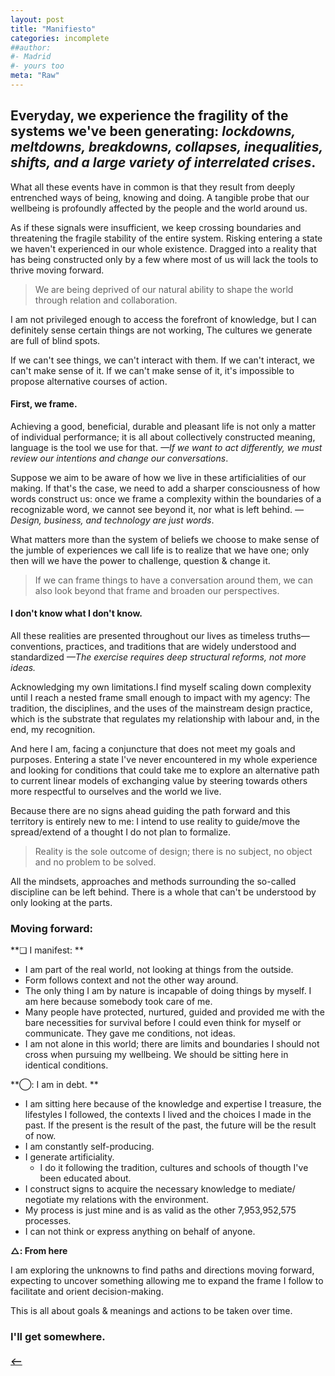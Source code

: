 ```yaml
---
layout: post
title: "Manifiesto"
categories: incomplete
##author:
#- Madrid
#- yours too
meta: "Raw"
---
```


## Everyday, we experience the fragility of the systems we've been generating: *lockdowns, meltdowns, breakdowns, collapses, inequalities, shifts, and a large variety of interrelated crises*.

What all these events have in common is that they result from deeply entrenched ways of being, knowing and doing. A tangible probe that our wellbeing is profoundly affected by the people and the world around us. 

As if these signals were insufficient, we keep crossing boundaries and threatening the fragile stability of the entire system. Risking entering a state we haven't experienced in our whole existence. Dragged into a reality that has being constructed only by a few where most of us will lack the tools to thrive moving forward.

> We are being deprived of our natural ability to shape the world through relation and collaboration.

I am not privileged enough to access the forefront of knowledge, but I can definitely sense certain things are not working, The cultures we generate are full of blind spots.  

If we can't see things, we can't interact with them. If we can't interact, we can't make sense of it. If we can't make sense of it, it's impossible to propose alternative courses of action.     

#### First, we frame.
Achieving a good, beneficial, durable and pleasant life is not only a matter of individual performance; it is all about collectively constructed meaning, language is the tool we use for that. *—If we want to act differently, we must review our intentions and change our conversations*. 

Suppose we aim to be aware of how we live in these artificialities of our making. If that's the case, we need to add a sharper consciousness of how words construct us: once we frame a complexity within the boundaries of a recognizable word, we cannot see beyond it, nor what is left behind. *—Design, business, and technology are just words*. 

What matters more than the system of beliefs we choose to make sense of the jumble of experiences we call life is to realize that we have one; only then will we have the power to challenge, question & change it.

> If we can frame things to have a conversation around them, we can also look beyond that frame and broaden our perspectives.  

#### I don't know what I don't know.
All these realities are presented throughout our lives as timeless truths—conventions, practices, and traditions that are widely understood and standardized *—The exercise requires deep structural reforms, not more ideas.* 

Acknowledging my own limitations.I find myself scaling down complexity until I reach a nested frame small enough to impact with my agency: The tradition, the disciplines, and the uses of the mainstream design practice, which is the substrate that regulates my relationship with labour and, in the end, my recognition.

And here I am, facing a conjuncture that does not meet my goals and purposes. Entering a state I've never encountered in my whole experience and looking for conditions that could take me to explore an alternative path to current linear models of exchanging value by steering towards others more respectful to ourselves and the world we live.   

Because there are no signs ahead guiding the path forward and this territory is entirely new to me: I intend to use reality to guide/move the spread/extend of a thought I do not plan to formalize. 

> Reality is the sole outcome of design; there is no subject, no object and no problem to be solved. 

All the mindsets, approaches and methods surrounding the so-called discipline can be left behind. There is a whole that can't be understood by only looking at the parts.


### Moving forward:   
**❏ I manifest: **  
- I am part of the real world, not looking at things from the outside.
- Form follows context and not the other way around.  
- The only thing I am by nature is incapable of doing things by myself. I am here because somebody took care of me.   
- Many people have protected, nurtured, guided and provided me with the bare necessities for survival before I could even think for myself or communicate. They gave me conditions, not ideas.  
- I am not alone in this world; there are limits and boundaries I should not cross when pursuing my wellbeing. We should be sitting here in identical conditions. 

**◯: I am in debt. **

- I am sitting here because of the knowledge and expertise I treasure, the lifestyles I followed, the contexts I lived and the choices I made in the past. If the present is the result of the past, the future will be the result of now.
- I am constantly self-producing. 
- I generate artificiality. 
	- I do it following the tradition, cultures and schools of thougth I've been educated about.
- I construct signs to acquire the necessary knowledge to mediate/ negotiate my relations with the environment.
-  My process is just mine and is as valid as the other 7,953,952,575 processes. 
-  I can not think or express anything on behalf of anyone. 

**△: From here**

I am exploring the unknowns to find paths and directions moving forward, expecting to uncover something allowing me to expand the frame I follow to facilitate and orient decision-making.

This is all about goals & meanings and actions to be taken over time. 

### I'll get somewhere. 


##### [⟵](/../../incomplete/index.html)
